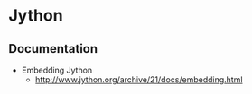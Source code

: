 # Jython
## Documentation
* Embedding Jython
  * http://www.jython.org/archive/21/docs/embedding.html
